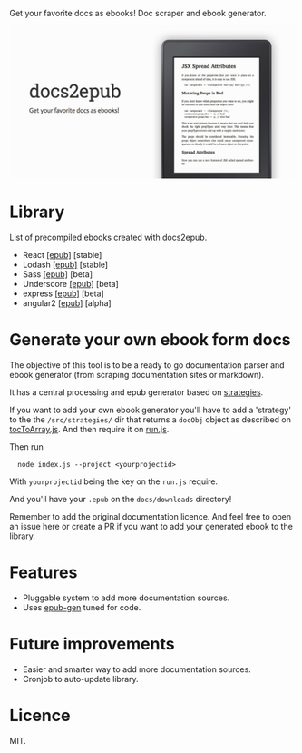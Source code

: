 Get your favorite docs as ebooks!
Doc scraper and ebook generator.

[![docs2epub](docs/og.jpg)](http://javier.xyz/docs2epub/)

# Library
List of precompiled ebooks created with docs2epub.

* React [[epub]](http://javier.xyz/docs2epub/download/react.epub) [stable]
* Lodash [[epub]](http://javier.xyz/docs2epub/download/lodash.epub) [stable]
* Sass [[epub]](http://javier.xyz/docs2epub/download/sass.epub) [beta]
* Underscore [[epub]](http://javier.xyz/docs2epub/download/underscore.epub) [beta]
* express [[epub]](http://javier.xyz/docs2epub/download/express.epub) [beta]
* angular2 [[epub]](http://javier.xyz/docs2epub/download/angular2.epub) [alpha]

# Generate your own ebook form docs
The objective of this tool is to be a ready to go documentation parser and ebook generator (from scraping documentation sites or markdown).

It has a central processing and epub generator based on [strategies](https://github.com/javierbyte/docs2epub/tree/master/src/strategies).

If you want to add your own ebook generator you'll have to add a 'strategy' to the the `/src/strategies/` dir that returns  a `docObj` object as described on [tocToArray.js](https://github.com/javierbyte/docs2epub/blob/master/src/tocToArray.js). And then require it on [run.js](https://github.com/javierbyte/docs2epub/blob/master/src/run.js#L3).

Then run
```
  node index.js --project <yourprojectid>
```

With `yourprojectid` being the key on the `run.js` require.

And you'll have your `.epub` on the `docs/downloads` directory!

Remember to add the original documentation licence. And feel free to open an issue here or create a PR if you want to add your generated ebook to the library.

# Features
* Pluggable system to add more documentation sources.
* Uses [epub-gen](https://github.com/cyrilis/epub-gen) tuned for code.

# Future improvements
* Easier and smarter way to add more documentation sources.
* Cronjob to auto-update library.

# Licence
MIT.
